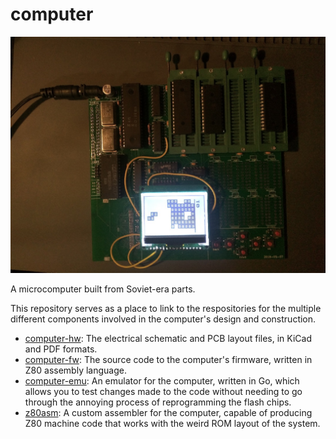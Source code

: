 # computer
![Computer](./computer.jpg)

A microcomputer built from Soviet-era parts.

This repository serves as a place to link to the respositories for the multiple different components involved in the computer's design and construction.

* [computer-hw](https:///github.com/thatoddmailbox/computer-hw): The electrical schematic and PCB layout files, in KiCad and PDF formats.
* [computer-fw](https://github.com/thatoddmailbox/computer-fw): The source code to the computer's firmware, written in Z80 assembly language.
* [computer-emu](https://github.com/thatoddmailbox/computer-emu): An emulator for the computer, written in Go, which allows you to test changes made to the code without needing to go through the annoying process of reprogramming the flash chips.
* [z80asm](https://github.com/thatoddmailbox/z80asm): A custom assembler for the computer, capable of producing Z80 machine code that works with the weird ROM layout of the system.
